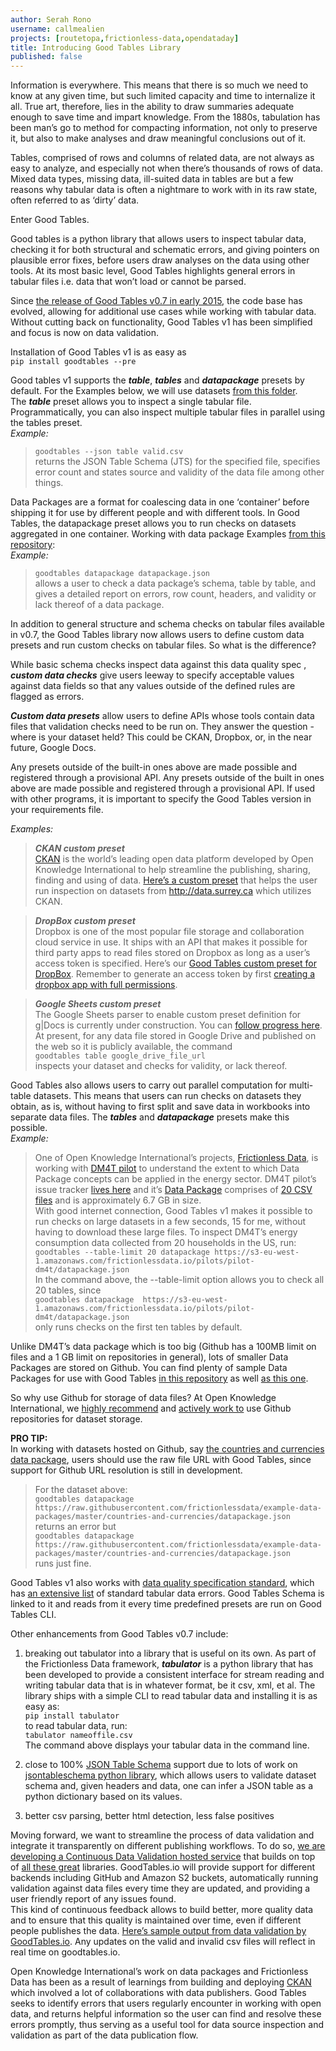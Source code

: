```yaml
---
author: Serah Rono
username: callmealien
projects: [routetopa,frictionless-data,opendataday]
title: Introducing Good Tables Library
published: false
---
```


Information is everywhere. This means that there is so much we need to know at any given time, but such limited capacity and time to internalize it all. True art, therefore, lies in the ability to draw summaries adequate enough to save time and impart knowledge. From the 1880s, tabulation has been man’s go to method for compacting information, not only to preserve it, but also to make analyses and draw meaningful conclusions out of it.

Tables, comprised of rows and columns of related data, are not always as easy to analyze, and especially not when there’s thousands of rows of data. Mixed data types, missing data, ill-suited data in tables are but a few reasons why tabular data is often a nightmare to work with in its raw state, often referred to as ‘dirty’ data.

Enter Good Tables.

Good tables is a python library that allows users to inspect tabular data, checking it for both structural and schematic errors, and giving pointers on plausible error fixes, before users draw analyses on the data using other tools. At its most basic level, Good Tables highlights general errors in tabular files i.e. data that won’t load or cannot be parsed.

Since [the release of Good Tables v0.7 in early 2015](http://okfnlabs.org/blog/2015/02/20/introducing-goodtables.html), the code base has evolved, allowing for additional use cases while working with tabular data.  Without cutting back on functionality, Good Tables v1 has been simplified and focus is now on data validation.

Installation of Good Tables v1 is as easy as  
`pip install goodtables --pre`

Good tables v1  supports the **_table_**, **_tables_** and **_datapackage_** presets by default. For the Examples below, we will use datasets [from this folder](https://github.com/frictionlessdata/goodtables-py/tree/master/data).  
The **_table_** preset allows you to inspect a single tabular file. Programmatically, you can also inspect multiple tabular files in parallel using the tables preset.  
  _Example:_  
  >`goodtables --json table valid.csv`  
  returns the JSON Table Schema (JTS) for the specified file, specifies error count and states source and validity of the data file among other things.

Data Packages are a format for coalescing data in one ‘container’ before shipping it for use by different people and with different tools. In Good Tables, the datapackage preset allows you to run checks on datasets aggregated in one container. Working with data package Examples [from this repository](https://github.com/frictionlessdata/goodtables-py/tree/master/data/datapackages):  
  _Example:_  
  >`goodtables datapackage datapackage.json`  
  allows a user to check a data package’s schema, table by table, and gives a detailed report on errors, row count, headers, and validity or lack thereof of a data package.

In addition to general structure and schema checks on tabular files available in v0.7, the Good Tables library now allows users to define custom data presets and run custom checks on tabular files. So what is the difference?

While basic schema checks inspect data against this data quality spec , **_custom data checks_** give users leeway to specify acceptable values against data fields so that any values outside of the defined rules are flagged as errors.

**_Custom data presets_** allow users to define APIs whose tools contain data files that validation checks need to be run on. They answer the question - where is your dataset held? This could be CKAN, Dropbox, or, in the near future, Google Docs.

Any presets outside of the built-in ones above are made possible and registered through a provisional API. Any presets outside of the built in ones above are made possible and registered through a provisional API. If used with other programs, it is important to specify the Good Tables version in your requirements file.

_Examples:_  
>**_CKAN custom preset_**  
[CKAN](http://ckan.org) is the world’s leading open data platform developed by Open Knowledge International to help streamline the publishing, sharing, finding and using of data.
[Here’s a custom preset](https://github.com/frictionlessdata/goodtables-py/blob/master/Examples/ckan.py) that helps the user run inspection on datasets from http://data.surrey.ca which utilizes CKAN.

>**_DropBox custom preset_**  
Dropbox is one of the most popular file storage and collaboration cloud service in use. It ships with an API that makes it possible for third party apps to read files stored on Dropbox as long as a user’s access token is specified. Here’s our [Good Tables custom preset for DropBox](https://github.com/frictionlessdata/goodtables-py/blob/master/examples/dropbox.py). Remember to generate an access token by first [creating a dropbox app with full permissions](https://www.dropbox.com/developers/apps).

>**_Google Sheets custom preset_**  
The Google Sheets parser to enable custom preset definition for g|Docs is currently under construction. You can [follow progress here](https://github.com/frictionlessdata/tabulator-py/issues/117). At present, for any data file stored in Google Drive and published on the web so it is publicly available, the command  
`goodtables table google_drive_file_url`  
inspects your dataset and checks for validity, or lack thereof.

Good Tables also allows users to carry out parallel computation for multi-table datasets. This means that users can run checks on datasets they obtain, as is, without having to first split and save data in workbooks into separate data files. The **_tables_** and **_datapackage_** presets make this possible.  
_Example:_  
>One of Open Knowledge International’s projects, [Frictionless Data](http://frictionlessdata.io), is working with [DM4T pilot](https://github.com/frictionlessdata/pilot-dm4t) to understand the extent to which Data Package concepts can be applied in the energy sector. DM4T pilot’s issue tracker [lives here](https://github.com/frictionlessdata/pilot-dm4t) and it’s [Data Package](https://s3-eu-west-1.amazonaws.com/frictionlessdata.io/pilots/pilot-dm4t/datapackage.json) comprises of [20 CSV files](http://data.okfn.org/tools/view?url=https%3A%2F%2Fs3-eu-west-1.amazonaws.com%2Ffrictionlessdata.io%2Fpilots%2Fpilot-dm4t%2Fdatapackage.json) and is approximately 6.7 GB in size.   
With good internet connection, Good Tables v1 makes it possible to run checks on large datasets in a few seconds, 15 for me,  without having to download these large files. To inspect DM4T’s energy consumption data collected from 20 households in the US, run:  
`goodtables --table-limit 20 datapackage https://s3-eu-west-1.amazonaws.com/frictionlessdata.io/pilots/pilot-dm4t/datapackage.json`  
In the command above, the --table-limit option allows you to check all 20 tables, since   
`goodtables datapackage  https://s3-eu-west-1.amazonaws.com/frictionlessdata.io/pilots/pilot-dm4t/datapackage.json`  
only runs checks on the first ten tables by default.

Unlike DM4T’s data package which is too big (Github has a 100MB limit on files and a 1 GB limit on repositories in general), lots of smaller Data Packages are stored on Github. You can find plenty of sample Data Packages for use with Good Tables [in this repository](https://github.com/datasets/) as well [as this one](https://github.com/frictionlessdata/example-data-packages).

So why use Github for storage of data files?  At Open Knowledge International, we [highly recommend](http://blog.okfn.org/2013/07/02/git-and-github-for-data/) and [actively work to](http://blog.okfn.org/2016/11/29/git-for-data-analysis-why-version-control-is-essential-collaboration-public-trust/) use Github repositories for dataset storage.

**PRO TIP:**   
In working with datasets hosted on Github, say [the countries and currencies data package](https://github.com/frictionlessdata/example-data-packages/tree/master/countries-and-currencies), users should use the raw file URL with Good Tables, since support for Github URL resolution is still in development.

>For the dataset above:  
`goodtables datapackage https://raw.githubusercontent.com/frictionlessdata/example-data-packages/master/countries-and-currencies/datapackage.json`    
returns an error but  
`goodtables datapackage https://raw.githubusercontent.com/frictionlessdata/example-data-packages/master/countries-and-currencies/datapackage.json`  
runs just fine.

Good Tables v1 also works with [data quality specification standard](https://github.com/frictionlessdata/data-quality-spec), which has [an extensive list](https://github.com/frictionlessdata/goodtables-py/blob/master/goodtables/spec.json) of standard tabular data errors. Good Tables Schema is linked to it and reads from it every time predefined presets are run on Good Tables CLI.

Other enhancements from Good Tables v0.7 include:  
1. breaking out tabulator into a library that is useful on its own.
As part of the Frictionless Data framework, **_tabulator_** is a python library that has been developed to provide a consistent interface for stream reading and writing tabular data that is in whatever format, be it csv, xml, et al. The library ships with a simple CLI to read tabular data and installing it is as easy as:  
`pip install tabulator`  
to read tabular data, run:  
`tabulator nameoffile.csv`  
The command above displays your tabular data in the command line.

2. close to 100% [JSON Table Schema](http://specs.frictionlessdata.io/json-table-schema/) support due to lots of work on [jsontableschema python library](https://github.com/frictionlessdata/jsontableschema-py), which allows users to validate dataset schema and, given headers and data, one can infer a JSON table as a python dictionary  based on its values.

3. better csv parsing, better html detection, less false positives

Moving forward, we want to streamline the process of data validation and integrate it transparently on different publishing workflows. To do so, [we are developing a Continuous Data Validation hosted service](https://github.com/frictionlessdata/goodtables.io) that builds on top of [all these great](https://github.com/frictionlessdata/tabulator-py) libraries. GoodTables.io will provide support for different backends including GitHub and Amazon S2 buckets, automatically running validation against data files every time they are updated, and providing a user friendly report of any issues found.  
This kind of continuous feedback allows to build better, more quality data and to ensure that this quality is maintained over time, even if different people publishes the data. [Here’s sample output from data validation by GoodTables.io](http://goodtables.oklabs.org/jobs/b2959cd9-d255-4f70-b077-d18d62da89e7). Any updates on the valid and invalid csv files will reflect in real time on goodtables.io.

Open Knowledge International’s work on data packages and Frictionless Data has been as a result of learnings from building and deploying [CKAN](http://ckan.org) which involved a lot of collaborations with data publishers. Good Tables seeks to identify errors that users regularly encounter in working with open data,  and returns helpful information so the user can find and resolve these errors promptly, thus serving as a useful tool for data source inspection and validation as part of the data publication flow.
